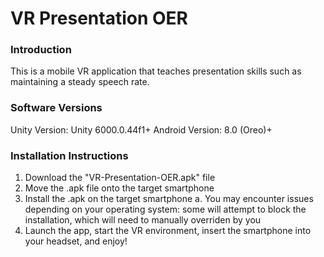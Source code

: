 # VR Presentation OER

### Introduction
This is a mobile VR application that teaches presentation skills such as maintaining a steady speech rate.

### Software Versions 
Unity Version: Unity 6000.0.44f1+ 
Android Version: 8.0 (Oreo)+

### Installation Instructions
1. Download the "VR-Presentation-OER.apk" file
2. Move the .apk file onto the target smartphone
3. Install the .apk on the target smartphone
   a. You may encounter issues depending on your operating system: some will attempt to block the installation, which will need to manually overriden by you
4. Launch the app, start the VR environment, insert the smartphone into your headset, and enjoy!
